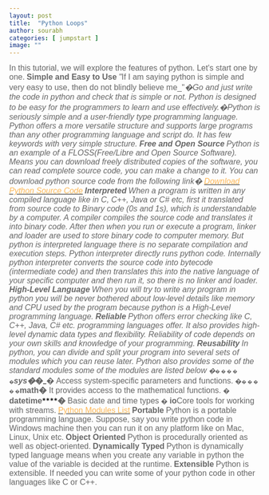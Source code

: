 ```yaml
---
layout: post
title:  "Python Loops"
author: sourabh
categories: [ jumpstart ]
image: ""
---
```


<span style="font-size: 12.0pt; font-family: 'Arial',sans-serif; mso-fareast-font-family: 'Times New Roman'; color: #666666;">In this tutorial, we will explore the features of python. Let's start one by one.</span> **<span style="font-size: 12.0pt; font-family: 'Arial',sans-serif; mso-fareast-font-family: 'Times New Roman'; color: #666666;">Simple and Easy to Use</span>** _<span style="font-size: 12.0pt; font-family: 'Arial',sans-serif; mso-fareast-font-family: 'Times New Roman'; color: #666666;">"</span>_<span style="font-size: 12.0pt; font-family: 'Arial',sans-serif; mso-fareast-font-family: 'Times New Roman'; color: #666666; mso-bidi-font-style: italic;">If I am saying python is simple and very easy to use, then do not blindly believe me_"_</span><span style="font-size: 12.0pt; font-family: 'Arial',sans-serif; mso-fareast-font-family: 'Times New Roman'; color: #666666;">�Go and just write the code in python and check that is simple or not.</span> <span style="font-size: 12.0pt; font-family: 'Arial',sans-serif; mso-fareast-font-family: 'Times New Roman'; color: #666666;">Python is designed to be easy for the programmers to learn and use effectively.�Python is seriously simple and a user-friendly type programming language. Python offers a more versatile structure and supports large programs than any other programming language and script do. It has few keywords with very simple structure.</span> **<span style="font-size: 12.0pt; font-family: 'Arial',sans-serif; mso-fareast-font-family: 'Times New Roman'; color: #666666;">Free and Open Source</span>** <span style="font-size: 12.0pt; font-family: 'Arial',sans-serif; mso-fareast-font-family: 'Times New Roman'; color: #666666;">Python is an example of a FLOSS(Free/Libre and Open Source Software). Means you can download freely distributed copies of the software, you can read complete source code, you can make a change to it. You can download python source code from the following link�</span> <span style="font-size: 12.0pt; font-family: 'Arial',sans-serif; mso-fareast-font-family: 'Times New Roman'; color: #666666;">[<span style="color: #fdb655;">Download Python Source Code</span>](https://github.com/python/cpython "Download Python Source Code")</span> **<span style="font-size: 12.0pt; font-family: 'Arial',sans-serif; mso-fareast-font-family: 'Times New Roman'; color: #666666;">Interpreted</span>** <span style="font-size: 12.0pt; font-family: 'Arial',sans-serif; mso-fareast-font-family: 'Times New Roman'; color: #666666;">When a program is written in any compiled language like in C, C++, Java or C# etc, first it translated from source code to Binary code (0s and 1s), which is understandable by a computer. A compiler compiles the source code and translates it into binary code. After then when you run or execute a program, linker and loader are used to store binary code to computer memory.</span> <span style="font-size: 12.0pt; font-family: 'Arial',sans-serif; mso-fareast-font-family: 'Times New Roman'; color: #666666;">But python is interpreted language there is no separate compilation and execution steps. Python interpreter directly runs python code. Internally python interpreter converts the source code into bytecode (intermediate code) and then translates this into the native language of your specific computer and then run it, so there is no linker and loader.</span> **<span style="font-size: 12.0pt; font-family: 'Arial',sans-serif; mso-fareast-font-family: 'Times New Roman'; color: #666666;">High-Level Language</span>** <span style="font-size: 12.0pt; font-family: 'Arial',sans-serif; mso-fareast-font-family: 'Times New Roman'; color: #666666;">When you will try to write any program in python you will be never bothered about low-level details like memory and CPU used by the program because python is a High-Level programming language.</span> **<span style="font-size: 12.0pt; font-family: 'Arial',sans-serif; mso-fareast-font-family: 'Times New Roman'; color: #666666;">Reliable</span>** <span style="font-size: 12.0pt; font-family: 'Arial',sans-serif; mso-fareast-font-family: 'Times New Roman'; color: #666666;">Python offers error checking like C, C++, Java, C# etc. programming languages offer. It also provides high-level dynamic data types and flexibility. Reliability of code depends on your own skills and knowledge of your programming.</span> **<span style="font-size: 12.0pt; font-family: 'Arial',sans-serif; mso-fareast-font-family: 'Times New Roman'; color: #666666;">Reusability</span>** <span style="font-size: 12.0pt; font-family: 'Arial',sans-serif; mso-fareast-font-family: 'Times New Roman'; color: #666666;">In python, you can divide and split your program into several sets of modules which you can reuse later.</span> <span style="font-size: 12.0pt; font-family: 'Arial',sans-serif; mso-fareast-font-family: 'Times New Roman'; color: #666666;">Python also provides some of the standard modules some of the modules are listed below</span> <span style="font-size: 10.0pt; mso-bidi-font-size: 12.0pt; font-family: Symbol; mso-fareast-font-family: Symbol; mso-bidi-font-family: Symbol; color: #666666;"><span style="mso-list: Ignore;">�<span style="font: 7.0pt 'Times New Roman';">� � � � �</span></span></span>**<span style="font-size: 12.0pt; line-height: 107%; font-family: 'Arial',sans-serif; mso-fareast-font-family: 'Times New Roman'; color: #666666; mso-ansi-language: EN-US; mso-fareast-language: EN-US; mso-bidi-language: AR-SA; mso-bidi-font-style: italic;">sys</span><span style="font-size: 12.0pt; line-height: 107%; font-family: 'Arial',sans-serif; mso-fareast-font-family: 'Times New Roman'; color: #666666; mso-ansi-language: EN-US; mso-fareast-language: EN-US; mso-bidi-language: AR-SA;">�</span>**_**<span style="font-size: 12.0pt; font-family: 'Arial',sans-serif; mso-fareast-font-family: 'Times New Roman'; color: #666666;">�</span>**_<span style="font-size: 12.0pt; font-family: 'Arial',sans-serif; mso-fareast-font-family: 'Times New Roman'; color: #666666;">� Access system-specific parameters and functions.</span> <span style="font-size: 10.0pt; mso-bidi-font-size: 12.0pt; font-family: Symbol; mso-fareast-font-family: Symbol; mso-bidi-font-family: Symbol; color: #666666;"><span style="mso-list: Ignore;">�<span style="font: 7.0pt 'Times New Roman';">� � � � �</span></span></span><span style="font-size: 12.0pt; font-family: 'Arial',sans-serif; mso-fareast-font-family: 'Times New Roman'; color: #666666;">**<span style="font-size: 12pt; line-height: 107%;">math</span><span style="font-size: 12pt; line-height: 107%;">�</span>** It provides access to the mathematical functions.</span> <span style="font-size: 10.0pt; mso-bidi-font-size: 12.0pt; font-family: Symbol; mso-fareast-font-family: Symbol; mso-bidi-font-family: Symbol; color: #666666;"><span style="mso-list: Ignore;">�<span style="font: 7.0pt 'Times New Roman';"></span></span></span> **<span style="font-size: 12.0pt; font-family: 'Arial',sans-serif; mso-fareast-font-family: 'Times New Roman'; color: #666666; mso-bidi-font-style: italic;">datetime</span>****<span style="font-size: 12.0pt; font-family: 'Arial',sans-serif; mso-fareast-font-family: 'Times New Roman'; color: #666666;">�</span>** <span style="font-size: 12.0pt; font-family: 'Arial',sans-serif; mso-fareast-font-family: 'Times New Roman'; color: #666666;">Basic date and time types</span> <span style="font-size: 10.0pt; mso-bidi-font-size: 12.0pt; font-family: Symbol; mso-fareast-font-family: Symbol; mso-bidi-font-family: Symbol; color: #666666;"><span style="mso-list: Ignore;">�<span style="font: 7.0pt 'Times New Roman';"></span></span></span> **<span style="font-size: 12.0pt; font-family: 'Arial',sans-serif; mso-fareast-font-family: 'Times New Roman'; color: #666666; mso-bidi-font-style: italic;">io</span>**<span style="font-size: 12.0pt; font-family: 'Arial',sans-serif; mso-fareast-font-family: 'Times New Roman'; color: #666666;">Core tools for working with streams.</span> <span style="font-size: 12.0pt; font-family: 'Arial',sans-serif; mso-fareast-font-family: 'Times New Roman'; color: #666666;">[<span style="color: #fdb655;">Python Modules List</span>](https://docs.python.org/3/py-modindex.html "Python Modules List")</span> **<span style="font-size: 12.0pt; font-family: 'Arial',sans-serif; mso-fareast-font-family: 'Times New Roman'; color: #666666;">Portable</span>** <span style="font-size: 12.0pt; font-family: 'Arial',sans-serif; mso-fareast-font-family: 'Times New Roman'; color: #666666;">Python is a portable programming language. Suppose, say you write python code in Windows machine then you can run it on any platform like on Mac, Linux, Unix etc.</span> **<span style="font-size: 12.0pt; font-family: 'Arial',sans-serif; mso-fareast-font-family: 'Times New Roman'; color: #666666;">Object Oriented</span>** <span style="font-size: 12.0pt; font-family: 'Arial',sans-serif; mso-fareast-font-family: 'Times New Roman'; color: #666666;">Python is procedurally oriented as well as object-oriented.</span> **<span style="font-size: 12.0pt; font-family: 'Arial',sans-serif; mso-fareast-font-family: 'Times New Roman'; color: #666666;">Dynamically Typed</span>** <span style="font-size: 12.0pt; font-family: 'Arial',sans-serif; mso-fareast-font-family: 'Times New Roman'; color: #666666;">Python is dynamically typed language means when you create any variable in python the value of the variable is decided at the runtime.</span> **<span style="font-size: 12.0pt; font-family: 'Arial',sans-serif; mso-fareast-font-family: 'Times New Roman'; color: #666666;">Extensible</span>** <span style="color: #666666; font-family: Arial, sans-serif;"><span style="font-size: 16px;">Python is extensible. If needed you can write some of your python code in other languages like C or C++.</span></span>